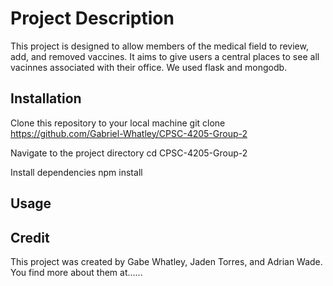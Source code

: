 # Project Description
This project is designed to allow members of the medical field to review, add, and removed vaccines. It aims to give users a central places to see all vacinnes associated with their office. We used flask and mongodb.

 

## Installation
Clone this repository to your local machine
git clone https://github.com/Gabriel-Whatley/CPSC-4205-Group-2

Navigate to the project directory
cd CPSC-4205-Group-2

Install dependencies
npm install


## Usage



## Credit
This project was created by Gabe Whatley, Jaden Torres, and Adrian Wade. You find more about them at......







